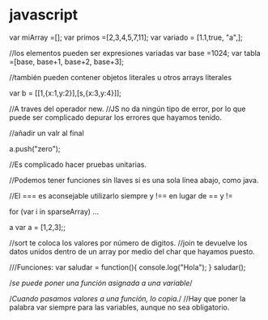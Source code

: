 # javascript
var miArray =[];
var primos =[2,3,4,5,7,11];
var variado = [1.1,true, "a",];

//los elementos pueden ser expresiones variadas
var base =1024;
var tabla =[base, base+1, base+2, base+3];

//también pueden contener objetos literales u otros arrays literales

var b = [[1,{x:1,y:2}],[s,{x:3,y:4}]];

//A traves del operador new.
//JS no da ningún tipo de error, por lo que puede ser complicado depurar los errores que hayamos tenido.

//añadir un valr al final

a.push("zero");

//Es complicado hacer pruebas unitarias.


//Podemos tener funciones sin llaves si es una sola línea abajo, como java.

//El === es aconsejable utilizarlo siempre y !== en lugar de == y !=

for (var i in sparseArray)
...

a var a = [1,2,3];;

//sort te coloca los valores por número de digitos.
//join te devuelve los datos unidos dentro de un array por medio del char que hayamos puesto.

///Funciones:
var saludar = function(){
  console.log("Hola");
}
saludar();

/*se puede poner una función asignada a una variable*/

/*Cuando pasamos valores a una función, lo copia.*/
//Hay que poner la palabra var siempre para las variables, aunque no sea obligatorio.


